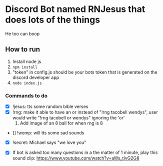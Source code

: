 # Discord Bot named RNJesus that does lots of the things
He too can boop

## How to run
1. Install node js
1. `npm install` 
1. "token" in config.js should be your bots token that is generated on the discord developer app
1. `node index.js`

### Commands to do
- [x] !jesus: tts some random bible verses
- [x] !rng: make it able to have an or instead of "!rng tacobell wendys", user would write "!rng tacobell or wendys" ignoring the 'or'
     1. Add image of an 8 ball for when rng is 8
- [] !womp: will tts some sad sounds
- [x] !secret: Michael says "we love you"
- [x] If bot is asked too many questions in a the matter of 1 minute, play this sound clip: https://www.youtube.com/watch?v=aWs_tIvG2G8



